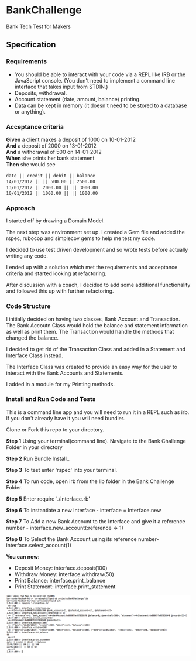 # BankChallenge
Bank Tech Test for Makers

## Specification

### Requirements

* You should be able to interact with your code via a REPL like IRB or the JavaScript console.  (You don't need to implement a command line interface that takes input from STDIN.)
* Deposits, withdrawal.
* Account statement (date, amount, balance) printing.
* Data can be kept in memory (it doesn't need to be stored to a database or anything).

### Acceptance criteria

**Given** a client makes a deposit of 1000 on 10-01-2012  
**And** a deposit of 2000 on 13-01-2012  
**And** a withdrawal of 500 on 14-01-2012  
**When** she prints her bank statement  
**Then** she would see

```
date || credit || debit || balance
14/01/2012 || || 500.00 || 2500.00
13/01/2012 || 2000.00 || || 3000.00
10/01/2012 || 1000.00 || || 1000.00
```
### Approach

I started off by drawing a Domain Model. 
  
The next step was environment set up. I created a Gem file and added the rspec, rubocop and simplecov gems to help me test my code.
 
I decided to use test driven development and so wrote tests before actually writing any code. 

I ended up with a solution which met the requirements and acceptance criteria and started looking at refactoring.

After discussion with a coach, I decided to add some additional functionality and followed this up with further refactoring.

### Code Structure

I initially decided on having two classes, Bank Account and Transaction. The Bank Accoutn Class would hold the balance and statement information as well as print them. The Transaction would handle the methods that changed the balance. 

I decided to get rid of the Transaction Class and added in a Statement and Interface Class instead.

The Interface Class was created to provide an easy way for the user to interact with the Bank Accounts and Statements.

I added in a module for my Printing methods.

### Install and Run Code and Tests

This is a command line app and you will need to run it in a REPL such as irb. If you don't already have it you will need bundler.

Clone or Fork this repo to your directory. 

**Step 1**  Using your terminal(command line). Navigate to the Bank Challenge Folder in your directory

**Step 2** Run Bundle Install..

**Step 3** To test enter 'rspec' into your terminal.

**Step 4** To run code, open irb from the lib folder in the Bank Challenge Folder.

**Step 5** Enter require './interface.rb' 

**Step 6** To instantiate a new Interface - interface = Interface.new

**Step 7** To Add a new Bank Account to the Interface and give it a reference number - interface.new_account(:reference => 1)

**Step 8** To Select the Bank Account using its reference number- interface.select_account(1)

**You can now:**

  * Deposit Money: interface.deposit(100)
  * Withdraw Money: interface.withdraw(50)
  * Print Balance: interface.print_balance
  * Print Statement: interface.print_statement

![alt text](screenshots/screenshot.png "Screenshot of Bank Account App")





